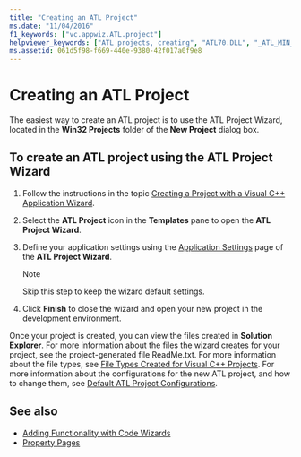 ```yaml
---
title: "Creating an ATL Project"
ms.date: "11/04/2016"
f1_keywords: ["vc.appwiz.ATL.project"]
helpviewer_keywords: ["ATL projects, creating", "ATL70.DLL", "_ATL_MIN_CRT macro", "distributing files with ATL components"]
ms.assetid: 061d5f98-f669-440e-9380-42f017a0f9e8
---
```

# Creating an ATL Project

The easiest way to create an ATL project is to use the ATL Project Wizard, located in the **Win32 Projects** folder of the **New Project** dialog box.

## To create an ATL project using the ATL Project Wizard

1. Follow the instructions in the topic [Creating a Project with a Visual C++ Application Wizard](../../ide/creating-desktop-projects-by-using-application-wizards.md).

1. Select the **ATL Project** icon in the **Templates** pane to open the **ATL Project Wizard**.

1. Define your application settings using the [Application Settings](../../atl/reference/application-settings-atl-project-wizard.md) page of the **ATL Project Wizard**.

   > [!NOTE]
   > Skip this step to keep the wizard default settings.

1. Click **Finish** to close the wizard and open your new project in the development environment.

Once your project is created, you can view the files created in **Solution Explorer**. For more information about the files the wizard creates for your project, see the project-generated file ReadMe.txt. For more information about the file types, see [File Types Created for Visual C++ Projects](../../ide/file-types-created-for-visual-cpp-projects.md). For more information about the configurations for the new ATL project, and how to change them, see [Default ATL Project Configurations](../../atl/reference/default-atl-project-configurations.md).

## See also

- [Adding Functionality with Code Wizards](../../ide/adding-functionality-with-code-wizards-cpp.md)
- [Property Pages](../../ide/property-pages-visual-cpp.md)
